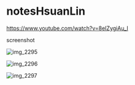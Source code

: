 # notesHsuanLin

https://www.youtube.com/watch?v=8eIZygiAu_I

screenshot


![img_2295](https://cloud.githubusercontent.com/assets/20759388/25954125/58075648-3633-11e7-912f-5634d34ffb4f.jpg)

![img_2296](https://cloud.githubusercontent.com/assets/20759388/25954130/5aaa7c54-3633-11e7-9db5-be26e1be1f3e.jpg)

![img_2297](https://cloud.githubusercontent.com/assets/20759388/25954132/5bd42dd2-3633-11e7-9ab9-640331b00a0b.jpg)
